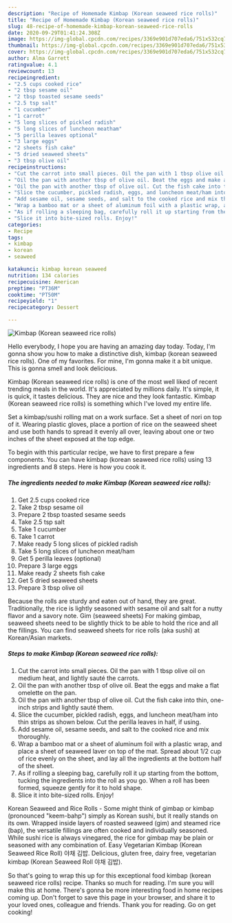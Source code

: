 ```yaml
---
description: "Recipe of Homemade Kimbap (Korean seaweed rice rolls)"
title: "Recipe of Homemade Kimbap (Korean seaweed rice rolls)"
slug: 48-recipe-of-homemade-kimbap-korean-seaweed-rice-rolls
date: 2020-09-29T01:41:24.308Z
image: https://img-global.cpcdn.com/recipes/3369e901d707eda6/751x532cq70/kimbap-korean-seaweed-rice-rolls-recipe-main-photo.jpg
thumbnail: https://img-global.cpcdn.com/recipes/3369e901d707eda6/751x532cq70/kimbap-korean-seaweed-rice-rolls-recipe-main-photo.jpg
cover: https://img-global.cpcdn.com/recipes/3369e901d707eda6/751x532cq70/kimbap-korean-seaweed-rice-rolls-recipe-main-photo.jpg
author: Alma Garrett
ratingvalue: 4.1
reviewcount: 13
recipeingredient:
- "2.5 cups cooked rice"
- "2 tbsp sesame oil"
- "2 tbsp toasted sesame seeds"
- "2.5 tsp salt"
- "1 cucumber"
- "1 carrot"
- "5 long slices of pickled radish"
- "5 long slices of luncheon meatham"
- "5 perilla leaves optional"
- "3 large eggs"
- "2 sheets fish cake"
- "5 dried seaweed sheets"
- "3 tbsp olive oil"
recipeinstructions:
- "Cut the carrot into small pieces. Oil the pan with 1 tbsp olive oil on medium heat, and lightly sauté the carrots."
- "Oil the pan with another tbsp of olive oil. Beat the eggs and make a flat omelette on the pan."
- "Oil the pan with another tbsp of olive oil. Cut the fish cake into thin, one-inch strips and lightly sauté them."
- "Slice the cucumber, pickled radish, eggs, and luncheon meat/ham into thin strips as shown below. Cut the perilla leaves in half, if using."
- "Add sesame oil, sesame seeds, and salt to the cooked rice and mix thoroughly."
- "Wrap a bamboo mat or a sheet of aluminum foil with a plastic wrap, and place a sheet of seaweed laver on top of the mat. Spread about 1/2 cup of rice evenly on the sheet, and lay all the ingredients at the bottom half of the sheet."
- "As if rolling a sleeping bag, carefully roll it up starting from the bottom, tucking the ingredients into the roll as you go. When a roll has been formed, squeeze gently for it to hold shape."
- "Slice it into bite-sized rolls. Enjoy!"
categories:
- Recipe
tags:
- kimbap
- korean
- seaweed

katakunci: kimbap korean seaweed 
nutrition: 134 calories
recipecuisine: American
preptime: "PT36M"
cooktime: "PT50M"
recipeyield: "1"
recipecategory: Dessert

---
```



![Kimbap (Korean seaweed rice rolls)](https://img-global.cpcdn.com/recipes/3369e901d707eda6/751x532cq70/kimbap-korean-seaweed-rice-rolls-recipe-main-photo.jpg)

Hello everybody, I hope you are having an amazing day today. Today, I'm gonna show you how to make a distinctive dish, kimbap (korean seaweed rice rolls). One of my favorites. For mine, I'm gonna make it a bit unique. This is gonna smell and look delicious.

Kimbap (Korean seaweed rice rolls) is one of the most well liked of recent trending meals in the world. It's appreciated by millions daily. It's simple, it is quick, it tastes delicious. They are nice and they look fantastic. Kimbap (Korean seaweed rice rolls) is something which I've loved my entire life.

Set a kimbap/sushi rolling mat on a work surface. Set a sheet of nori on top of it. Wearing plastic gloves, place a portion of rice on the seaweed sheet and use both hands to spread it evenly all over, leaving about one or two inches of the sheet exposed at the top edge.


To begin with this particular recipe, we have to first prepare a few components. You can have kimbap (korean seaweed rice rolls) using 13 ingredients and 8 steps. Here is how you cook it.

<!--inarticleads1-->

##### The ingredients needed to make Kimbap (Korean seaweed rice rolls):

1. Get 2.5 cups cooked rice
1. Take 2 tbsp sesame oil
1. Prepare 2 tbsp toasted sesame seeds
1. Take 2.5 tsp salt
1. Take 1 cucumber
1. Take 1 carrot
1. Make ready 5 long slices of pickled radish
1. Take 5 long slices of luncheon meat/ham
1. Get 5 perilla leaves (optional)
1. Prepare 3 large eggs
1. Make ready 2 sheets fish cake
1. Get 5 dried seaweed sheets
1. Prepare 3 tbsp olive oil


Because the rolls are sturdy and eaten out of hand, they are great. Traditionally, the rice is lightly seasoned with sesame oil and salt for a nutty flavor and a savory note. Gim (seaweed sheets) For making gimbap, seaweed sheets need to be slightly thick to be able to hold the rice and all the fillings. You can find seaweed sheets for rice rolls (aka sushi) at Korean/Asian markets. 

<!--inarticleads2-->

##### Steps to make Kimbap (Korean seaweed rice rolls):

1. Cut the carrot into small pieces. Oil the pan with 1 tbsp olive oil on medium heat, and lightly sauté the carrots.
1. Oil the pan with another tbsp of olive oil. Beat the eggs and make a flat omelette on the pan.
1. Oil the pan with another tbsp of olive oil. Cut the fish cake into thin, one-inch strips and lightly sauté them.
1. Slice the cucumber, pickled radish, eggs, and luncheon meat/ham into thin strips as shown below. Cut the perilla leaves in half, if using.
1. Add sesame oil, sesame seeds, and salt to the cooked rice and mix thoroughly.
1. Wrap a bamboo mat or a sheet of aluminum foil with a plastic wrap, and place a sheet of seaweed laver on top of the mat. Spread about 1/2 cup of rice evenly on the sheet, and lay all the ingredients at the bottom half of the sheet.
1. As if rolling a sleeping bag, carefully roll it up starting from the bottom, tucking the ingredients into the roll as you go. When a roll has been formed, squeeze gently for it to hold shape.
1. Slice it into bite-sized rolls. Enjoy!


Korean Seaweed and Rice Rolls - Some might think of gimbap or kimbap (pronounced &#34;keem-bahp&#34;) simply as Korean sushi, but it really stands on its own. Wrapped inside layers of roasted seaweed (gim) and steamed rice (bap), the versatile fillings are often cooked and individually seasoned. While sushi rice is always vinegared, the rice for gimbap may be plain or seasoned with any combination of. Easy Vegetarian Kimbap (Korean Seaweed Rice Roll) 야채 김밥. Delicious, gluten free, dairy free, vegetarian kimbap (Korean Seaweed Roll 야채 김밥). 

So that's going to wrap this up for this exceptional food kimbap (korean seaweed rice rolls) recipe. Thanks so much for reading. I'm sure you will make this at home. There's gonna be more interesting food in home recipes coming up. Don't forget to save this page in your browser, and share it to your loved ones, colleague and friends. Thank you for reading. Go on get cooking!
